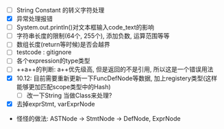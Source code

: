 - [ ] String Constant 的转义字符处理
- [x] 异常处理报错
- [ ] System.out.println()对文本框输入code_text的影响
- [ ] 字符串长度的限制(64个, 255个), 添加负数, 运算范围等等
- [ ] 数组长度(return等时候)是否会越界
- [ ] testcode : gitignore
- [ ] 各个expression的type类型
- [ ] ++a++的判断: a++优先级高, 但是返回的不是引用, 所以这是一个错误用法
- [x] 10.12: 目前需要重新更新一下FuncDefNode等数据, 加上registery类型(这样能够更加匹配scope类型中的Hash)
  - [ ] 改一下String 当做Class来处理?
- [x] 去掉exprStmt, varExprNode
- 怪怪的做法: ASTNode → StmtNode → DefNode, ExprNode 

